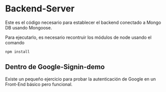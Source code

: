 # Backend-Server

Este es el código necesario para establecer el backend conectado a Mongo DB usando Mongoose.

Para ejecutarlo, es necesario recontruir los módulos de node usando el comando

```
npm install
```

## Dentro de Google-Signin-demo
Existe un pequeño ejercicio para probar la autenticación de Google en un Front-End básico pero funcional.